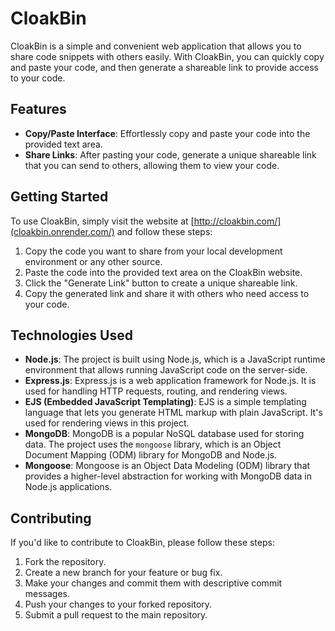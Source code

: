 # CloakBin

CloakBin is a simple and convenient web application that allows you to share code snippets with others easily. With CloakBin, you can quickly copy and paste your code, and then generate a shareable link to provide access to your code.

## Features

- **Copy/Paste Interface**: Effortlessly copy and paste your code into the provided text area.
- **Share Links**: After pasting your code, generate a unique shareable link that you can send to others, allowing them to view your code.

## Getting Started

To use CloakBin, simply visit the website at [http://cloakbin.com/](cloakbin.onrender.com/) and follow these steps:

1. Copy the code you want to share from your local development environment or any other source.
2. Paste the code into the provided text area on the CloakBin website.
3. Click the "Generate Link" button to create a unique shareable link.
4. Copy the generated link and share it with others who need access to your code.

## Technologies Used

- **Node.js**: The project is built using Node.js, which is a JavaScript runtime environment that allows running JavaScript code on the server-side.
- **Express.js**: Express.js is a web application framework for Node.js. It is used for handling HTTP requests, routing, and rendering views.
- **EJS (Embedded JavaScript Templating)**: EJS is a simple templating language that lets you generate HTML markup with plain JavaScript. It's used for rendering       views in this project.
- **MongoDB**: MongoDB is a popular NoSQL database used for storing data. The project uses the `mongoose` library, which is an Object Document Mapping (ODM)            library for MongoDB and Node.js.
- **Mongoose**: Mongoose is an Object Data Modeling (ODM) library that provides a higher-level abstraction for working with MongoDB data in Node.js applications.

## Contributing

If you'd like to contribute to CloakBin, please follow these steps:

1. Fork the repository.
2. Create a new branch for your feature or bug fix.
3. Make your changes and commit them with descriptive commit messages.
4. Push your changes to your forked repository.
5. Submit a pull request to the main repository.
